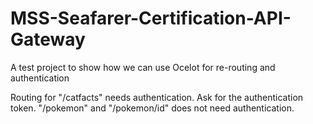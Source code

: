 # MSS-Seafarer-Certification-API-Gateway
A test project to show how we can use Ocelot for re-routing and authentication

Routing for "/catfacts" needs authentication. Ask for the authentication token.
"/pokemon" and "/pokemon/id"  does not need authentication.
